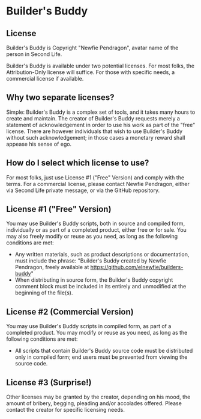 Builder's Buddy
===============

License
-------
Builder's Buddy is Copyright "Newfie Pendragon", avatar name of the person in Second Life.

Builder's Buddy is available under two potential licenses.  For most folks, the Attribution-Only license will suffice.  For those with specific needs, a
commercial license if available.

Why two separate licenses?
--------------------------
Simple: Builder's Buddy is a complex set of tools, and it takes many hours to create and maintain.  The creator of Builder's Buddy requests merely a statement
of acknowledgement in order to use his work as part of the "free" license.  There are however individuals that wish to use Builder's Buddy without such
acknowledgement; in those cases a monetary reward shall appease his sense of ego.

How do I select which license to use?
-------------------------------------
For most folks, just use License #1 ("Free" Version) and comply with the terms.  For a commercial license, please contact Newfie Pendragon, either via Second Life
private message, or via the GitHub repository.

License #1 ("Free" Version)
---------------------------
You may use Builder's Buddy scripts, both in source and compiled form, individually or as part of a completed product, either free or for sale.  You may also 
freely modify or reuse as you need, as long as the following conditions are met:

*	Any written materials, such as product descriptions or documentation, must include the phrase: "Builder's Buddy created by Newfie Pendragon, freely available at https://github.com/elnewfie/builders-buddy"
*	When distributing in source form, the Builder's Buddy copyright comment block must be included in its entirely and unmodified at the beginning of the file(s).


License #2 (Commercial Version)
-------------------------------
You may use Builder's Buddy scripts in compiled form, as part of a completed product.  You may modify or reuse as you need, as long as the following conditions
are met:

*	All scripts that contain Builder's Buddy source code must be distributed only in compiled form; end users must be prevented from viewing the source code.

License #3 (Surprise!)
----------------------
Other licenses may be granted by the creator, depending on his mood, the amount of bribery, begging, pleading and/or accolades offered.  Please contact the 
creator for specific licensing needs.
